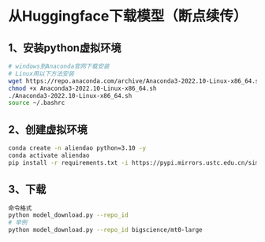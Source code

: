 # 从Huggingface下载模型（断点续传）

## 1、安装python虚拟环境

```bash
# windows到Anaconda官网下载安装
# Linux用以下方法安装
wget https://repo.anaconda.com/archive/Anaconda3-2022.10-Linux-x86_64.sh
chmod +x Anaconda3-2022.10-Linux-x86_64.sh
./Anaconda3-2022.10-Linux-x86_64.sh
source ~/.bashrc
```

## 2、创建虚拟环境

```bash
conda create -n aliendao python=3.10 -y
conda activate aliendao
pip install -r requirements.txt -i https://pypi.mirrors.ustc.edu.cn/simple --trusted-host=pypi.mirrors.ustc.edu.cn
```

## 3、下载

```bash
命令格式
python model_download.py --repo_id
# 举例
python model_download.py --repo_id bigscience/mt0-large
```